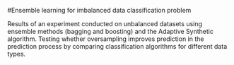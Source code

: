 #Ensemble learning for imbalanced data classification problem

Results of an experiment conducted on unbalanced datasets using ensemble methods (bagging and boosting) and the Adaptive Synthetic algorithm. Testing whether oversampling improves prediction in the prediction process by comparing classification algorithms for different data types.
